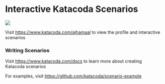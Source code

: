 # Interactive Katacoda Scenarios

[![](http://shields.katacoda.com/katacoda/ajhamaal/count.svg)](https://www.katacoda.com/ajhamaal "Get your profile on Katacoda.com")

Visit https://www.katacoda.com/ajhamaal to view the profile and interactive scenarios

### Writing Scenarios
Visit https://www.katacoda.com/docs to learn more about creating Katacoda scenarios

For examples, visit https://github.com/katacoda/scenario-example
